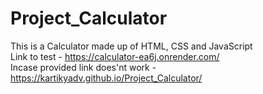 # Project_Calculator  
This is a Calculator made up of HTML, CSS and JavaScript  
Link to test - https://calculator-ea6j.onrender.com/   
Incase provided link does'nt work - https://kartikyadv.github.io/Project_Calculator/
